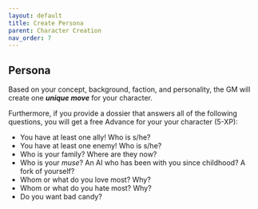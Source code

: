 ```yaml
---
layout: default
title: Create Persona
parent: Character Creation
nav_order: 7
---
```


## Persona

Based on your concept, background, faction, and personality, the GM will create one **_unique move_** for your character.

Furthermore, if you provide a dossier that answers all of the following questions, you will get a free Advance for your your character (5-XP):

- You have at least one ally! Who is s/he?
- You have at least one enemy! Who is s/he?
- Who is your family? Where are they now?
- Who is your _muse_? An AI who has been with you since childhood? A fork of yourself?
- Whom or what do you love most? Why?
- Whom or what do you hate most? Why?
- Do you want bad candy?
